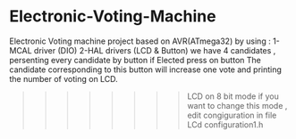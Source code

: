 # Electronic-Voting-Machine
Electronic Voting machine project based on AVR(ATmega32) by using :
1- MCAL driver (DIO)
2-HAL drivers (LCD & Button)
we have 4 candidates , persenting every candidate by button if Elected press on button The candidate corresponding to this button will increase one vote and printing the number of voting on LCD.
>>>>>>>> LCD on 8 bit mode if you want to change this mode , edit congiguration in file LCd configuration1.h 
